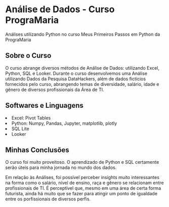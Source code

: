 # Análise de Dados - Curso PrograMaria
Análises utilizando Python no curso Meus Primeiros Passos em Python da PrograMaria

<h2> Sobre o Curso</h2>
<p>O curso abrange diversos métodos de Análise de Dados: utilizando Excel, Python, SQL e Looker. Durante o curso desenvolvemos uma Análise utilizando Dados da Pesquisa DataHackers, além de dados fictícios fornecidos pelo curso, abrangendo temas de diversidade, salário, idade e gênero de diversos profissionais da Área de TI.  </p>

<h2>Softwares e Linguagens </h2>
<li>Excel: Pivot Tables</li>
<li>Python: Numpy, Pandas, Jupyter, matplotlib, plotly</li>
<li>SQL Lite</li>
<li>Looker</li>

<h2>Minhas Conclusões</h2>
<p>O curso foi muito proveitoso. O aprendizado de Python e SQL certamente serão úteis para minha jornada no mundo dos dados.</p>
<p>Em relação às Análises, foi possível perceber insights muito interessantes na forma como o salário, nível de ensino, raça e gênero se relacionam entre profissionais de TI. É perceptível que, mesmo em uma área de certa forma futurista, ainda há muito que se fazer para atingir um ponto de igualdade entre os porfissionais de diversos perfis. </p>
